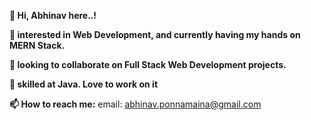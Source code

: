 **👋 Hi, Abhinav here..!**

**👀 interested in Web Development, and currently having my hands on MERN Stack.**

**🌱 looking to collaborate on Full Stack Web Development projects.**

**💞️ skilled at Java. Love to work on it**

**📫 How to reach me:**
 email: abhinav.ponnamaina@gmail.com


<!---
AbhinavRaj-7769/AbhinavRaj-7769 is a ✨ special ✨ repository because its `README.md` (this file) appears on your GitHub profile.
You can click the Preview link to take a look at your changes.
--->
